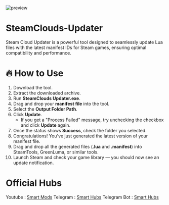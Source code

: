 ![preview](https://github.com/user-attachments/assets/eb00059e-aa90-462c-b070-3153729f28b9)

# SteamClouds-Updater
Steam Cloud Updater is a powerful tool designed to seamlessly update Lua files with the latest manifest IDs for Steam games, ensuring optimal compatibility and performance.

# **🔥 How to Use**
1. Download the tool.
2. Extract the downloaded archive.
3. Run **SteamClouds Updater.exe**.
4. Drag and drop your **manifest file** into the tool.
5. Select the **Output Folder Path**.
6. Click **Update**.
   * If you get a "Process Failed" message, try unchecking the checkbox and click **Update** again.
7. Once the status shows **Success**, check the folder you selected.
8. Congratulations! You've just generated the latest version of your manifest file.
9. Drag and drop all the generated files (**.lua** and **.manifest**) into SteamTools, GreenLuma, or similar tools.
10. Launch Steam and check your game library — you should now see an update notification.

# **Official Hubs**
Youtube : [Smart Mods](https://youtube.com/@smart_mods)
Telegram : [Smart Hubs](https://t.me/smart_hubs)
Telegram Bot : [Smart Hubs](https://t.me/steamcloudsbot)
